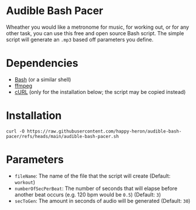 # Audible Bash Pacer
Wheather you would like a metronome for music, for working out, or for any other task, you can use this free and open source Bash script. The simple script will generate an `.mp3` based off parameters you define.
# Dependencies
- [Bash](https://en.wikipedia.org/wiki/Bash_(Unix_shell)) (or a similar shell)
- [ffmpeg](https://www.ffmpeg.org/)
- [cURL](https://en.wikipedia.org/wiki/CURL) (only for the installation below; the script may be copied instead)
# Installation
`curl -O https://raw.githubusercontent.com/happy-heron/audible-bash-pacer/refs/heads/main/audible-bash-pacer.sh`
# Parameters
- `fileName`: The name of the file that the script will create
  (Default: `workout`)
- `numberOfSecPerBeat`: The number of seconds that will elapse before another beat occurs (e.g. 120 bpm would be `0.5`)
  (Default: `3`)
- `secToGen`: The amount in seconds of audio will be generated
  (Default: `30`)
